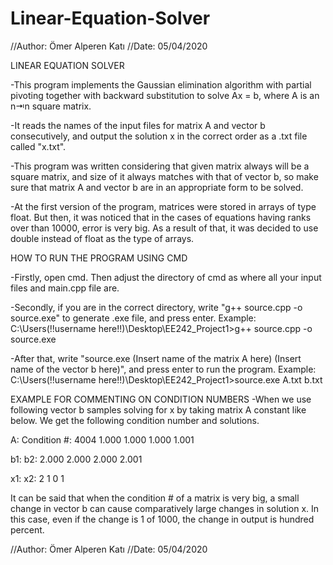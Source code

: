 # Linear-Equation-Solver
//Author: Ömer Alperen Katı
//Date: 05/04/2020

LINEAR EQUATION SOLVER

-This program implements the Gaussian elimination algorithm with partial pivoting together 
with backward substitution to solve Ax = b, where A is an n⇥n square matrix.

-It reads the names of the input files for matrix A and vector b consecutively, and output
the solution x in the correct order as a .txt file called "x.txt".

-This program was written considering that given matrix always will be a square matrix, and size
of it always matches with that of vector b, so make sure that matrix A and vector b are in an
appropriate form to be solved.

-At the first version of the program, matrices were stored in arrays of type float. But then,
it was noticed that in the cases of equations having ranks over than 10000, error is very big.
As a result of that, it was decided to use double instead of float as the type of arrays.

HOW TO RUN THE PROGRAM USING CMD

-Firstly, open cmd. Then adjust the directory of cmd as where all your input files and main.cpp
file are.

-Secondly, if you are in the correct directory, write "g++ source.cpp -o source.exe" to generate
.exe file, and press enter.
Example: C:\Users\(!!username here!!)\Desktop\EE242_Project1>g++ source.cpp -o source.exe

-After that, write "source.exe (Insert name of the matrix A here) (Insert name of the vector b here)",
and press enter to run the program.
Example: C:\Users\(!!username here!!)\Desktop\EE242_Project1>source.exe A.txt b.txt


EXAMPLE FOR COMMENTING ON CONDITION NUMBERS
-When we use following vector b samples solving for x by taking matrix A constant like below.
We get the following condition number and solutions.

A:		Condition #: 4004
1.000 1.000
1.000 1.001

b1:		b2:
2.000		2.000
2.000		2.001

x1:		x2:
2		1
0		1

It can be said that when the condition # of a matrix is very big, a small change in vector b
can cause comparatively large changes in solution x. In this case, even if the change is 1 of
1000, the change in output is hundred percent.

//Author: Ömer Alperen Katı
//Date: 05/04/2020
